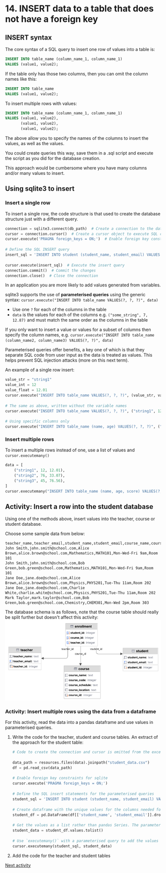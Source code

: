 # 14. INSERT data to a table that does not have a foreign key

## INSERT syntax

The core syntax of a SQL query to insert one row of values into a table is:

```sql
INSERT INTO table_name (column_name_1, column_name_1)
VALUES (value1, value2);
```

If the table only has those two columns, then you can omit the column names like this:

```sql
INSERT INTO table_name
VALUES (value1, value2);
```

To insert multiple rows with values:

```sql
INSERT INTO table_name (column_name_1, column_name_1)
VALUES (value1, value2),
       (value1, value2),
       (value1, value2);
```

The above allow you to specify the names of the columns to insert the values, as well as the values.

You could create queries this way, save them in a .sql script and execute the script as you did for the database
creation.

This approach would be cumbersome where you have many columns and/or many values to insert.

## Using sqlite3 to insert

### Insert a single row

To insert a single row, the code structure is that used to create the database structure just with a different query.

```python
connection = sqlite3.connect(db_path)  # Create a connection to the database using sqlite3
cursor = connection.cursor()  # Create a cursor object to execute SQL commands
cursor.execute('PRAGMA foreign_keys = ON;')  # Enable foreign key constraints for sqlite

# Define the SQL INSERT query
insert_sql = 'INSERT INTO student (student_name, student_email) VALUES ("Harpreet", "harpreet@school.com")'

cursor.execute(insert_sql)  # Execute the insert query 
connection.commit()  # Commit the changes
connection.close()  # Close the connection
```

In an application you are more likely to add values generated from variables.

sqlite3 supports the use of **parameterised queries** using the generic syntax:
`cursor.execute("INSERT INTO table_name VALUES(?, ?, ?)", data)`

- Use one `?` for each of the columns in the table
- `data` is the values for each of the columns e.g. `("some_string", 7, 12.87)` and must match the same order as the
  columns in the table

If you only want to insert a value or values for a subset of columns then specify the column names, e.g.
`cursor.execute("INSERT INTO table_name (column_name2, column_name3) VALUES(?, ?)", data)`

Parameterised queries offer benefits, a key one of which is that they separate SQL code from user input as the data is
treated as values. This helps prevent SQL injection attacks (more on this next term).

An example of a single row insert:

```python
value_str = "string1"
value_int = 12
value_float = 12.01
cursor.execute("INSERT INTO table_name VALUES(?, ?, ?)", (value_str, value_int, value_float))

# The same as above, written without the variable names
cursor.execute("INSERT INTO table_name VALUES(?, ?, ?)", ("string1", 12, 12.01))

# Using specific columns only
cursor.execute("INSERT INTO table_name (name, age) VALUES(?, ?, ?)", ("string1", 12))
```

### Insert multiple rows

To insert a multiple rows instead of one, use a list of values and `cursor.executemany()`

```python
data = [
    ("string1", 12, 12.01),
    ("string2", 76, 33.07),
    ("string3", 45, 76.56),
]
cursor.executemany("INSERT INTO table_name (name, age, score) VALUES(?, ?, ?)", data)
```

## Activity: Insert a row into the student database

Using one of the methods above, insert values into the teacher, course or student database.

Choose some sample data from below:

```text
teacher_name,teacher_email,student_name,student_email,course_name,course_code,course_schedule,course_location
John Smith,john.smith@school.com,Alice Brown,alice.brown@school.com,Mathematics,MATH101,Mon-Wed-Fri 9am,Room 101
John Smith,john.smith@school.com,Bob Green,bob.green@school.com,Mathematics,MATH101,Mon-Wed-Fri 9am,Room 101
Jane Doe,jane.doe@school.com,Alice Brown,alice.brown@school.com,Physics,PHYS201,Tue-Thu 11am,Room 202
Jane Doe,jane.doe@school.com,Charlie White,charlie.white@school.com,Physics,PHYS201,Tue-Thu 11am,Room 202
Mark Taylor,mark.taylor@school.com,Bob Green,bob.green@school.com,Chemistry,CHEM301,Mon-Wed 2pm,Room 303
```

The database schema is as follows, note that the course table should really be split further but doesn't affect this
activity:
![erd-student-records.png](../img/erd-student-records.png)

### Activity: Insert multiple rows using the data from a dataframe
For this activity, read the data into a pandas dataframe and use values in parameterised queries.

1. Write the code for the teacher, student and course tables.
    An extract of the approach for the student table:
    
    ```python
    # Code to create the connection and cursor is omitted from the excerpt, you will need it
    
    data_path = resources.files(data).joinpath("student_data.csv")
    df = pd.read_csv(data_path)
    
    # Enable foreign key constraints for sqlite
    cursor.execute('PRAGMA foreign_keys = ON;')
    
    # Define the SQL insert statements for the parameterised queries
    student_sql = 'INSERT INTO student (student_name, student_email) VALUES (?, ?)'
    
    # Create dataframe with the unique values for the columns needed for the student table (database add the PK automatically)
    student_df = pd.DataFrame(df[['student_name', 'student_email']].drop_duplicates())
    
    # Get the values as a list rather than pandas Series. The parameterised query expects a list.
    student_data = student_df.values.tolist()
    
    # Use `executemany()` with a parameterised query to add the values to the table.
    cursor.executemany(student_sql, student_data)
    ```

2. Add the code for the teacher and student tables

[Next activity](3-15-select-query.md)